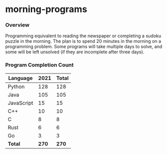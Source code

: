 # morning-programs

### Overview

Programming equivalent to reading the newspaper or completing a sudoku puzzle in the morning.  The plan is to spend 20 
minutes in the morning on a programming problem.  Some programs will take multiple days to solve, and some will be left 
unsolved (if they are incomplete after three days).

### Program Completion Count

| Language     | 2021    | Total   |
|--------------|---------|---------|
| Python       | 128     | 128     |
| Java         | 105     | 105     |
| JavaScript   | 15      | 15      |
| C++          | 10      | 10      |
| C            | 8       | 8       |
| Rust         | 6       | 6       |
| Go           | 3       | 3       |
| **Total**    | **270** | **270** |
